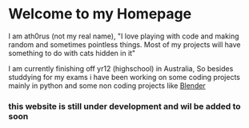# Welcome to my Homepage
I am ath0rus (not my real name), "I love playing with code and making random and sometimes pointless things. Most of my projects will have something to do with cats hidden in it" 

I am currently finishing off yr12 (highschool) in Australia, So besides studdying for my exams i have been working on some coding projects mainly in python and some non coding projects like [Blender](https://www.blender.org/)
### this website is still under development and wil be added to soon
